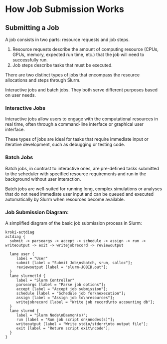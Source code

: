 
# How Job Submission Works

## Submitting a Job

A job consists in two parts: resource requests and job steps.

1. Resource requests describe the amount of computing resource (CPUs, GPUs, memory, expected run time, etc.) that the job will need to successfully run.
2. Job steps describe tasks that must be executed.

There are two distinct types of jobs that encompass the resource allocations and steps through Slurm. 

Interactive jobs and batch jobs. They both serve different purposes based on user needs.

### Interactive Jobs
Interactive jobs allow users to engage with the computational resources in real time, often through a command-line interface or graphical user interface.

These types of jobs are ideal for tasks that require immediate input or iterative development, such as debugging or testing code. 

### Batch Jobs 

Batch jobs, in contrast to interactive ones, are pre-defined tasks submitted to the scheduler with specified resource requirements and run in the background without user interaction. 

Batch jobs are well-suited for running long, complex simulations or analyses that do not need immediate user input and can be queued and executed automatically by Slurm when resources become available.

### Job Submission Diagram:
A simplified diagram of the basic job submission process in Slurm:

```
kroki-actdiag
actdiag {
  submit -> parseargs -> accept -> schedule -> assign -> run -> writeoutput -> exit -> writejobrecord -> reviewoutput

  lane user {
     label = "User"
     submit [label = "Submit Job\nsbatch, srun, salloc"];
     reviewoutput [label = "slurm-JOBID.out"];
  }
  lane slurmctld {
     label = "Slurm Controller"
     parseargs [label = "Parse job options"];
     accept [label = "Accept job submission"];
     schedule [label = "Schedule job for\nexecution"];
     assign [label = "Assign job to\nresources"];
     writejobrecord [label = "Write job record\nto accounting db"];
  }
  lane slurmd {
     label = "Slurm Node\nDaemon(s)";
     run [label = "Run job script on\nnodes(s)"];
     writeoutput [label = "Write stdio/stderr\nto output file"];
     exit [label = "Return script exit\ncode"];
  }
}
```

